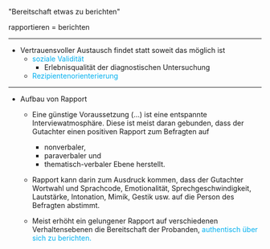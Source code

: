 "Bereitschaft etwas zu berichten"

rapportieren = berichten
***

- Vertrauensvoller Austausch findet statt soweit das möglich ist
	- <span style="color:rgb(0, 176, 240)">soziale Validität</span>
		- Erlebnisqualität der diagnostischen Untersuchung
	- <span style="color:rgb(0, 176, 240)">Rezipientenorienterierung</span>

***
- Aufbau von Rapport
	- Eine günstige Voraussetzung (…) ist eine entspannte Interviewatmosphäre. Diese ist meist daran gebunden, dass der Gutachter einen positiven Rapport zum Befragten auf 
		- nonverbaler, 
		- paraverbaler und 
		- thematisch-verbaler Ebene herstellt. 
	
	- Rapport kann darin zum Ausdruck kommen, dass der Gutachter Wortwahl und Sprachcode, Emotionalität, Sprechgeschwindigkeit, Lautstärke, Intonation, Mimik, Gestik usw. auf die Person des Befragten abstimmt. 
	  
	- Meist erhöht ein gelungener Rapport auf verschiedenen Verhaltensebenen die Bereitschaft der Probanden, <span style="color:rgb(0, 176, 240)">authentisch über sich zu berichten.</span> 